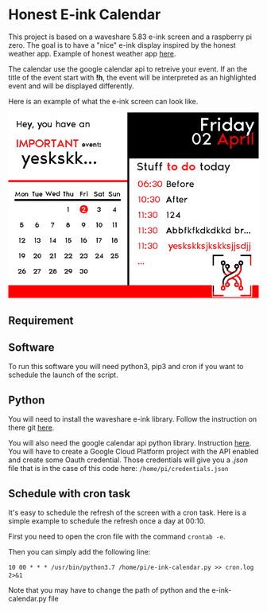 # Honest E-ink Calendar

This project is based on a waveshare 5.83 e-ink screen and a raspberry pi zero. The goal is to have a "nice" e-ink display inspired by the honest weather app. Example of honest weather app [here](https://play.google.com/store/apps/details?id=com.codinghard.honestweather&hl=en_US&gl=US).

The calendar use the google calendar api to retreive your event. If an the title of the event start with **!h**, the event will be interpreted as an highlighted event and will be displayed differently.


Here is an example of what the e-ink screen can look like.

![e-ink-example](screen_example/e-ink-example.png)

## Requirement

## Software

To run this software you will need python3, pip3 and cron if you want to schedule the launch of the script.

## Python

You will need to install the waveshare e-ink library. Follow the instruction  on there git [here](https://github.com/waveshare/e-Paper/tree/master/RaspberryPi_JetsonNano/python). 

You will also need the google calendar api python library. Instruction [here](https://developers.google.com/calendar/quickstart/python). You will have to create a Google Cloud Platform project with the API enabled and create some Oauth credential. Those credentials will give you a _.json_ file that is in the case of this code here: ```/home/pi/credentials.json```



## Schedule with cron task

It's easy to schedule the refresh of the screen with a cron task. Here is a simple example to schedule the refresh once a day at 00:10.

First you need to open the cron file with the command ```crontab -e```.

Then you can simply add the following line: 

```
10 00 * * * /usr/bin/python3.7 /home/pi/e-ink-calendar.py >> cron.log 2>&1
```` 

Note that you may have to change the path of python and the e-ink-calendar.py file